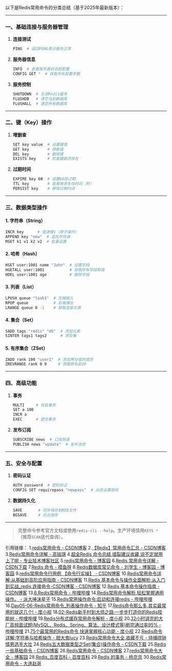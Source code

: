以下是Redis常用命令的分类总结（基于2025年最新版本）：

---

### 一、**基础连接与服务器管理**
1. **连接测试**  
   ```bash
   PING  # 返回PONG表示服务正常
   ```
2. **服务器信息**  
   ```bash
   INFO  # 查看服务器状态和配置
   CONFIG GET *  # 获取所有配置参数
   ```

3. **服务控制**  
   ```bash
   SHUTDOWN  # 关闭Redis服务
   FLUSHDB   # 清空当前数据库
   FLUSHALL  # 清空所有数据库
   ```

---

### 二、**键（Key）操作**
1. **增删查**  
   ```bash
   SET key value  # 设置键值
   GET key        # 获取值
   DEL key        # 删除键
   EXISTS key     # 检查键是否存在
   ```

2. **过期时间**  
   ```bash
   EXPIRE key 60  # 设置60秒过期
   TTL key        # 查看剩余生存时间（秒）
   PERSIST key    # 移除过期时间
   ```

---

### 三、**数据类型操作**
#### 1. **字符串（String）**
   ```bash
   INCR key      # 值递增1（原子操作）
   APPEND key "new"  # 追加字符串
   MSET k1 v1 k2 v2  # 批量设置
   ```

#### 2. **哈希（Hash）**
   ```bash
   HSET user:1001 name "John"  # 设置字段
   HGETALL user:1001           # 获取所有字段和值
   HDEL user:1001 age          # 删除字段
   ```

#### 3. **列表（List）**
   ```bash
   LPUSH queue "task1"  # 左端插入
   RPOP queue           # 右端弹出
   LRANGE queue 0 -1    # 获取全部元素
   ```

#### 4. **集合（Set）**
   ```bash
   SADD tags "redis" "db"  # 添加元素
   SINTER tags1 tags2      # 求交集
   ```

#### 5. **有序集合（ZSet）**
   ```bash
   ZADD rank 100 "user1"  # 添加带分值的成员
   ZREVRANGE rank 0 9     # 获取排名前10
   ```

---

### 四、**高级功能**
1. **事务**  
   ```bash
   MULTI     # 开启事务
   SET a 100
   INCR a
   EXEC      # 提交事务
   ```

2. **发布订阅**  
   ```bash
   SUBSCRIBE news  # 订阅频道
   PUBLISH news "update"  # 发布消息
   ```

---

### 五、**安全与配置**
1. **密码认证**  
   ```bash
   AUTH password  # 密码验证
   CONFIG SET requirepass "newpass"  # 动态设置密码
   ```

2. **数据持久化**  
   ```bash
   SAVE       # 同步保存到RDB文件
   BGSAVE     # 后台保存
   ```

---

> 完整命令参考官方文档或使用`redis-cli --help`。生产环境慎用`KEYS *`（推荐`SCAN`迭代查询）。

引用链接：
1.[redis常用命令 - CSDN博客](https://blog.csdn.net/m0_74428788/article/details/146439808)
2.[【Redis】常用命令汇总 - CSDN博客](https://blog.csdn.net/yican2580/article/details/146028889)
3.[Redis常用命令详解 - 高铭琪](https://baijiahao.baidu.com/s?id=1834197062339402354&wfr=spider&for=pc)
4.[超全Redis 命令总结,墙裂建议收藏,说不定就用上了呢 - 专业技术博客社区](https://xie.infoq.cn/article/5d9271e5d75086d39ad27ea8e)
5.[redis常用命令 - 博客园](https://www.cnblogs.com/furenjian/p/18066528)
6.[Redis 常用命令详解 - CSDN下载](https://download.csdn.net/blog/column/12450164/133830854)
7.[Redis 命令 - 摸鱼呀](http://zhuanlan.zhihu.com/p/604290201)
8.[Redis数据库常见命令 - 刘学生 - 博客园 - 博客园](https://www.cnblogs.com/xlbky/p/18455081)
9.[redis常用命令行用例 【命令行实操】 - CSDN博客](https://blog.csdn.net/weixin_44328568/article/details/139034170)
10.[Redis常用命令详解:从基础到高阶应用指南 - CSDN博客](https://blog.csdn.net/lovehuangtianxin/article/details/146167629)
11.[Redis 基本命令与操作全面解析:从入门到实战_redis 连接命令-CSDN博客 - CSDN博客](https://blog.csdn.net/weixin_42593797/article/details/147735403)
12.[Redis 基本命令操作指南 - CSDN博客](https://blog.csdn.net/qq_42190530/article/details/144651199)
13.[6.Redis常用命令 - 哔哩哔哩](http://www.bilibili.com/video/BV1md4y1o7DY?p=6)
14.[Redis常用命令解析,轻松掌握通用操作。 - 派大唾沫星子](http://haokan.baidu.com/v?pd=wisenatural&vid=13488669027017544206)
15.[Redis常用操作命令:启动和连接redis - 哔哩哔哩](http://www.bilibili.com/video/BV11c411c7zv)
16.[Day05-06-Redis常用命令_列表操作命令 - 知乎](http://www.zhihu.com/zvideo/1682356103848075264)
17.[Redis命令那么多,其实最常用的就这几个! - 度小视](http://quanmin.baidu.com/sv?source=share-h5&pd=qm_share_search&vid=5484725953904762250)
18.[02-Redis新手村到大师之路:一步步打造你的Redis技能树 - 哔哩哔哩](http://www.bilibili.com/video/BV1LXD8Y2E6T)
19.[Redis分布式缓存常用命令解析 - 度小视](http://quanmin.baidu.com/sv?source=share-h5&pd=qm_share_search&vid=12474281128791424380)
20.[32小时讲完的大厂高频面试题(MySQL、Redis、Spring、算法、设计模式等)刷完通过率95% - 哔哩哔哩](http://www.bilibili.com/video/BV1Ad4y1H7VA?p=57)
21.[75个最常用的Redis命令,快速掌握核心功能 - 度小视](http://quanmin.baidu.com/sv?source=share-h5&pd=qm_share_search&vid=1402412610953755294)
22.[Redis命令详解:字符串与哈希操作 - 胆大鬼lucy](http://haokan.baidu.com/v?pd=wisenatural&vid=3240808297848499762)
23.[Redis常用命令大全,收藏不亏 - 待捕捞钟情男选手大壮](http://mbd.baidu.com/newspage/data/dtlandingsuper?nid=dt_4175230076886894002)
24.[Redis五大数据类型之Set(集合)操作命令 - CSDN下载](https://download.csdn.net/blog/column/10939729/117374387)
25.[Redis一些基础命令 - CSDN博客](https://blog.csdn.net/qq_41443802/article/details/105369777)
26.[Redis常用命令 - CSDN博客](https://blog.csdn.net/northdxd/article/details/148397435)
27.[redis常用命令大全 - 博客园](https://www.cnblogs.com/shoshana-kong/p/16974705.html)
28.[Redis_百度百科 - 百度百科](https://baike.baidu.com/item/Redis/6549233)
29.[Redis 的事务 - 杨京京](http://zhuanlan.zhihu.com/p/700669435)
30.[Redis常用命令 - 大连赵哥](https://zhuanlan.zhihu.com/p/670101567)